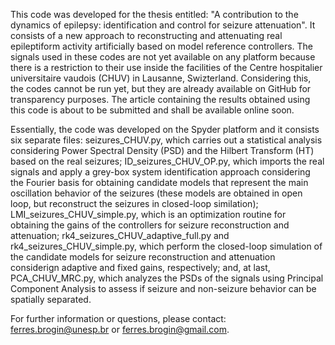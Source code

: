 This code was developed for the thesis entitled: "A contribution to the dynamics of epilepsy: identification and control for seizure attenuation". It consists of a new approach to reconstructing and attenuating real epileptiform activity artificially based on model reference controllers. The signals used in these codes are not yet available on any platform because there is a restriction to their use inside the facilities of the Centre hospitalier universitaire vaudois (CHUV) in Lausanne, Swizterland. Considering this, the codes cannot be run yet, but they are already available on GitHub for transparency purposes. The article containing the results obtained using this code is about to be submitted and shall be available online soon. 

Essentially, the code was developed on the Spyder platform and it consists six separate files:
seizures_CHUV.py, which carries out a statistical analysis considering Power Spectral Density (PSD) and the Hilbert Transform (HT) based on the real seizures; ID_seizures_CHUV_OP.py, which imports the real signals and apply a grey-box system identification approach considering the Fourier basis for obtaining candidate models that represent the main oscillation behavior of the seizures (these models are obtained in open loop, but reconstruct the seizures in closed-loop similation); LMI_seizures_CHUV_simple.py, which is an optimization routine for obtaining the gains of the controllers for seizure reconstruction and attenuation; rk4_seizures_CHUV_adaptive_full.py and rk4_seizures_CHUV_simple.py, which perform the closed-loop simulation of the candidate models for seizure reconstruction and attenuation considerign adaptive and fixed gains, respectively; and, at last, PCA_CHUV_MRC.py, which analyzes the PSDs of the signals using Principal Component Analysis to assess if seizure and non-seizure behavior can be spatially separated.

For further information or questions, please contact: ferres.brogin@unesp.br or ferres.brogin@gmail.com.
